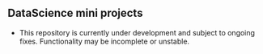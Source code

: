 ## DataScience mini projects
 - This repository is currently under development and subject to ongoing fixes. Functionality may be incomplete or unstable.

